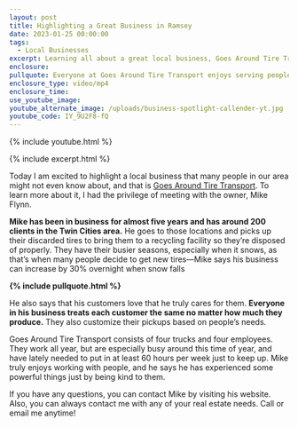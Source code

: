 ```yaml
---
layout: post
title: Highlighting a Great Business in Ramsey
date: 2023-01-25 00:00:00
tags:
  - Local Businesses
excerpt: Learning all about a great local business, Goes Around Tire Transport.
enclosure:
pullquote: Everyone at Goes Around Tire Transport enjoys serving people.
enclosure_type: video/mp4
enclosure_time:
use_youtube_image:
youtube_alternate_image: /uploads/business-spotlight-callender-yt.jpg
youtube_code: IY_9U2F8-fQ
---
```

{% include youtube.html %}

{% include excerpt.html %}

Today I am excited to highlight a local business that many people in our area might not even know about, and that is [Goes Around Tire Transport](https://www.goesaroundtiretransport.com/). To learn more about it, I had the privilege of meeting with the owner, Mike Flynn.&nbsp;

**Mike has been in business for almost five years and has around 200 clients in the Twin Cities area.** He goes to those locations and picks up their discarded tires to bring them to a recycling facility so they’re disposed of properly. They have their busier seasons, especially when it snows, as that’s when many people decide to get new tires—Mike says his business can increase by 30% overnight when snow falls

**{% include pullquote.html %}**

He also says that his customers love that he truly cares for them. **Everyone in his business treats each customer the same no matter how much they produce.** They also customize their pickups based on people’s needs.&nbsp;

Goes Around Tire Transport consists of four trucks and four employees. They work all year, but are especially busy around this time of year, and have lately needed to put in at least 60 hours per week just to keep up. Mike truly enjoys working with people, and he says he has experienced some powerful things just by being kind to them.&nbsp;

If you have any questions, you can contact Mike by visiting his website. Also, you can always contact me with any of your real estate needs. Call or email me anytime!